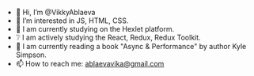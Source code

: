 - 👋 Hi, I’m @VikkyAblaeva
- 👀 I’m interested in JS, HTML, CSS.
- 🌱 I am currently studying on the Hexlet platform. 
- :grey_question: I am actively studying the React, Redux, Redux Toolkit.
- :book: I am currently reading a book "Async & Performance" by author Kyle Simpson.
- 📫 How to reach me: ablaevavika@gmail.com

<!---
VikkyAblaeva/VikkyAblaeva is a ✨ special ✨ repository because its `README.md` (this file) appears on your GitHub profile.
You can click the Preview link to take a look at your changes.
--->
